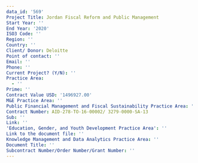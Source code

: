 ```yaml
---
data_id: '569'
Project Title: Jordan Fiscal Reform and Public Management
Start Year: ''
End Year: '2020'
ISO3 Code: ''
Region: ''
Country: ''
Client/ Donor: Deloitte
Point of contact: ''
Email: ''
Phone: ''
Current Project? (Y/N): ''
Practice Area:
  - ''
Prime: ''
Contract Value USD: '1496927.00'
M&E Practice Area: ''
Public Financial Management and Fiscal Sustainability Practice Area: ''
Contract Number: AID-278-TO-16-00002/ 3279-0000-SA-13
Sub: ''
Link: ''
'Education, Gender, and Youth Development Practice Area': ''
Link to the document file: ''
Knowledge Management and Data Analytics Practice Area: ''
Document Title: ''
Subcontract Number/Order Number/Grant Number: ''
---
```

